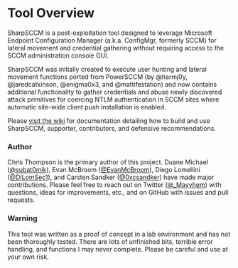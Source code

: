 # Tool Overview
SharpSCCM is a post-exploitation tool designed to leverage Microsoft Endpoint Configuration Manager (a.k.a. ConfigMgr, formerly SCCM) for lateral movement and credential gathering without requiring access to the SCCM administration console GUI. 

SharpSCCM was initially created to execute user hunting and lateral movement functions ported from PowerSCCM (by @harmj0y, @jaredcatkinson, @enigma0x3, and @mattifestation) and now contains additional functionality to gather credentials and abuse newly discovered attack primitives for coercing NTLM authentication in SCCM sites where automatic site-wide client push installation is enabled.

Please [visit the wiki](https://github.com/Mayyhem/SharpSCCM/wiki) for documentation detailing how to build and use SharpSCCM, supporter, contributors, and defensive recommendations.

### Author
Chris Thompson is the primary author of this project. Duane Michael ([@subat0mik](https://twitter.com/subat0mik)), Evan McBroom ([@EvanMcBroom](https://twitter.com/mcbroom_evan)), Diego Lomellini ([@DiLomSec1](https://twitter.com/DiLomSec1)), and Carsten Sandker ([@0xcsandker](https://twitter.com/0xcsandker)) have made major contributions. Please feel free to reach out on Twitter ([@_Mayyhem](https://twitter.com/_Mayyhem)) with questions, ideas for improvements, etc., and on GitHub with issues and pull requests.

### Warning
This tool was written as a proof of concept in a lab environment and has not been thoroughly tested. There are lots of unfinished bits, terrible error handling, and functions I may never complete. Please be careful and use at your own risk.
